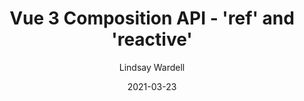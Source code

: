 ---
link: "https://labs.thisdot.co/blog/vue-3-composition-api-ref-and-reactive"
date: 2021-03-23
title: "Vue 3 Composition API - 'ref' and 'reactive'"
author: "Lindsay Wardell"
image: "/blog/vue-3-ref-reactive.png"
tags:
  - Vue
  - Javascript
  - Web Development
snippet: 
layout: '../../layouts/ExternalPostLayout.astro'
---